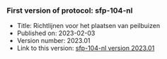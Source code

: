 ### First version of protocol: sfp-104-nl

- Title: Richtlijnen voor het plaatsen van peilbuizen
- Published on: 2023-02-03
- Version number: 2023.01
- Link to this version: [sfp-104-nl version 2023.01](2023.01/index.html)

<!--One entry for each release describing the generic changes since the previous release.
e.g. (sort most recent first)

- 2020.03
    - sfp-403_shorttitle_nl (first version)
    - sfp-403_shorttitle_en (first version)
- 2020.02
    - sfp-402_shorttitle_nl (update)
- 2020.01
    - sfp-402_shorttitle_nl (first version)
-->
